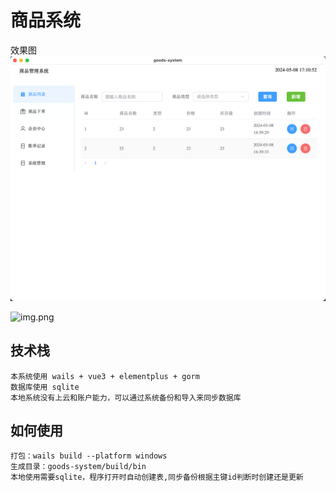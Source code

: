 # 商品系统

效果图
![img.png](img/img.png)

![img.png](img.png)

##  技术栈
    
    本系统使用 wails + vue3 + elementplus + gorm
    数据库使用 sqlite 
    本地系统没有上云和账户能力，可以通过系统备份和导入来同步数据库
   


## 如何使用
    
    打包：wails build --platform windows
    生成目录：goods-system/build/bin
    本地使用需要sqlite，程序打开时自动创建表,同步备份根据主键id判断时创建还是更新